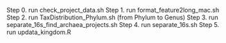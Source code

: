 Step 0. run check_project_data.sh
Step 1. run format_feature2long_mac.sh
Step 2. run TaxDistribution_Phylum.sh (from Phylum to Genus)
Step 3. run separate_16s_find_archaea_projects.sh
Step 4. run separate_16s.sh
Step 5. run updata_kingdom.R
